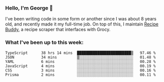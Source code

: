 ### Hello, I'm George 👋

I've been writing code in some form or another since I was about 8 years old, and recently made it my full-time job. On top of this, I maintain [Recipe Buddy](https://github.com/georgegebbett/recipe-buddy), a recipe scraper that interfaces with Grocy.  

<!--
**georgegebbett/georgegebbett** is a ✨ _special_ ✨ repository because its `README.md` (this file) appears on your GitHub profile.

Here are some ideas to get you started:

- 🔭 I’m currently working on ...
- 🌱 I’m currently learning ...
- 👯 I’m looking to collaborate on ...
- 🤔 I’m looking for help with ...
- 💬 Ask me about ...
- 📫 How to reach me: ...
- 😄 Pronouns: ...
- ⚡ Fun fact: ...
-->

### What I've been up to this week:
<!--START_SECTION:waka-->

```text
TypeScript      38 hrs 14 mins  ████████████████████████▒   97.46 %
JSON            34 mins         ▒░░░░░░░░░░░░░░░░░░░░░░░░   01.48 %
YAML            6 mins          ░░░░░░░░░░░░░░░░░░░░░░░░░   00.28 %
JavaScript      4 mins          ░░░░░░░░░░░░░░░░░░░░░░░░░   00.19 %
CSS             3 mins          ░░░░░░░░░░░░░░░░░░░░░░░░░   00.16 %
Prisma          2 mins          ░░░░░░░░░░░░░░░░░░░░░░░░░   00.11 %
```

<!--END_SECTION:waka-->
